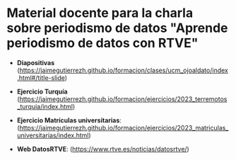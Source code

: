 # Material docente para la charla sobre periodismo de datos "Aprende periodismo de datos con RTVE"

* **Diapositivas** (https://jaimegutierrezh.github.io/formacion/clases/ucm_ojoaldato/index.html#/title-slide)
   
* **Ejercicio Turquía** (https://jaimegutierrezh.github.io/formacion/ejercicios/2023_terremotos_turquia/index.html)
                        
* **Ejercicio Matrículas universitarias**: (https://jaimegutierrezh.github.io/formacion/ejercicios/2023_matriculas_universitarias/index.html)

* **Web DatosRTVE**: (https://www.rtve.es/noticias/datosrtve/)



